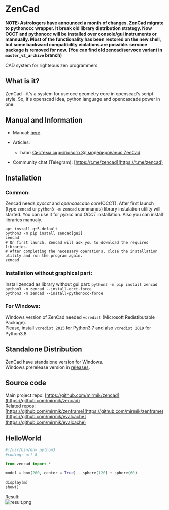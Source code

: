 ZenCad
======
**NOTE: Astrologers have announced a month of changes. ZenCad migrate to pythonocc wrapper. It break old library distribution strategy. Now OCCT and pythonocc will be installed over console/gui instruments or mannually. Most of the functionality has been restored on the new shell, but some backward compatibility violations are possible. servoce package is removed for now. (You can find old zencad/servoce variant in `master_v2_archive` branch)**

CAD system for righteous zen programmers  

What is it?
-----------
ZenCad - it's a system for use oce geometry core in openscad's script style.
So, it's  openscad idea, python language and opencascade power in one.  

Manual and Information
----------------------
- Manual: [here](https://mirmik.github.io/zencad/).

- Articles:  
	- habr: [Система скриптового 3д моделирования ZenCad](https://habr.com/ru/post/443140/)

- Community chat (Telegram): [https://t.me/zencad](https://t.me/zencad)

Installation
------------
### Common:
Zencad needs *pyocct* and *opencascade core*(OCCT). After first launch
(type `zencad` or `python3 -m zencad` commands)
library instalation utility will started. You can use it for *pyocc* and *OCCT* installation. Also you can install libraries manualy.
```
apt install qt5-default
python3 -m pip install zencad[gui]
zencad 
# On first launch, Zenсad will ask you to download the required libraries. 
# After completing the necessary operations, close the installation utility and run the program again. 
zencad
```

### Installation without graphical part:
Install zencad as library without gui part:
```python3 -m pip install zencad```
```python3 -m zencad --install-occt-force```  
```python3 -m zencad --install-pythonocc-force```

### For Windows:  
Windows version of ZenCad needed `vcredist` (Microsoft Redistibutable Package).  
Please, install `vcredist 2015` for Python3.7 and also `vcredist 2019` for Python3.8  

Standalone Distribution
-----------------------
ZenCad have standalone version for Windows.  
Windows prerelease version in [releases](https://github.com/mirmik/zencad/releases).

Source code
---------------
Main project repo: 
	[https://github.com/mirmik/zencad](https://github.com/mirmik/zencad)  
Related repos:  
	[https://github.com/mirmik/zenframe](https://github.com/mirmik/zenframe)  
	[https://github.com/mirmik/evalcache](https://github.com/mirmik/evalcache)  

HelloWorld
----------
```python
#!/usr/bin/env python3
#coding: utf-8

from zencad import *

model = box(200, center = True) - sphere(120) + sphere(60)

display(m)
show()
```
Result:  
![result.png](https://mirmik.github.io/zencad/images/generic/zencad-logo.png)
